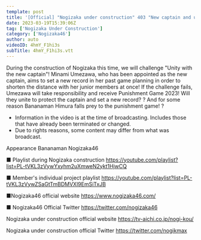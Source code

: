 ```yaml
---
template: post
title: '[Official] "Nogizaka under construction" 403 "New captain and unity first part" 2023.03.19 OA'
date: 2023-03-19T15:39:06Z
tag: ['Nogizaka Under Construction']
category: ['Nogizaka46']
author: auto 
videoID: 4hmY_F1hi3s
subTitle: 4hmY_F1hi3s.vtt
---
```

During the construction of Nogizaka this time, we will challenge "Unity with the new captain"!
Minami Umezawa, who has been appointed as the new captain, aims to set a new record in her past game planning in order to shorten the distance with her junior members at once!
If the challenge fails, Umezawa will take responsibility and receive Punishment Game 2023!
Will they unite to protect the captain and set a new record? ?
And for some reason Bananaman Himura falls prey to the punishment game! ?

* Information in the video is at the time of broadcasting. Includes those that have already been terminated or changed.
* Due to rights reasons, some content may differ from what was broadcast.

Appearance
Bananaman Nogizaka46

■ Playlist during Nogizaka construction
https://youtube.com/playlist?list=PL-tVKL3zVywYxyhm2uXmweN2ykt1HjwCQ

■ Member's individual project playlist
https://youtube.com/playlist?list=PL-tVKL3zVywZSaGtTmBDMVXl9EmSiTxJB

■Nogizaka46 official website
https://www.nogizaka46.com/

■ Nogizaka46 Official Twitter
https://twitter.com/nogizaka46

Nogizaka under construction official website
https://tv-aichi.co.jp/nogi-kou/

Nogizaka under construction official Twitter
https://twitter.com/nogikmax
